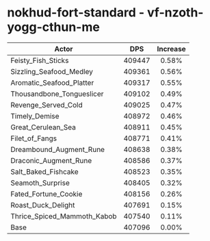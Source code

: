 # nokhud-fort-standard - vf-nzoth-yogg-cthun-me
| Actor | DPS | Increase |
|---|:---:|:---:|
|Feisty_Fish_Sticks|409447|0.58%|
|Sizzling_Seafood_Medley|409361|0.56%|
|Aromatic_Seafood_Platter|409317|0.55%|
|Thousandbone_Tongueslicer|409102|0.49%|
|Revenge_Served_Cold|409025|0.47%|
|Timely_Demise|408972|0.46%|
|Great_Cerulean_Sea|408911|0.45%|
|Filet_of_Fangs|408771|0.41%|
|Dreambound_Augment_Rune|408638|0.38%|
|Draconic_Augment_Rune|408586|0.37%|
|Salt_Baked_Fishcake|408523|0.35%|
|Seamoth_Surprise|408405|0.32%|
|Fated_Fortune_Cookie|408156|0.26%|
|Roast_Duck_Delight|407691|0.15%|
|Thrice_Spiced_Mammoth_Kabob|407540|0.11%|
|Base|407096|0.00%|
